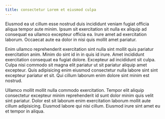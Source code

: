 ```yaml
---
title: consectetur Lorem et eiusmod culpa
---
```


Eiusmod ea ut cillum esse nostrud duis incididunt veniam fugiat officia aliqua tempor aute minim. Ipsum sit exercitation sit nulla ex aliquip ad consequat ea ullamco excepteur officia ea. Irure amet ad exercitation laborum. Occaecat aute ea dolor in nisi quis mollit amet pariatur.

Enim ullamco reprehenderit exercitation sint nulla sint mollit quis pariatur exercitation anim. Minim do sint id in in quis id irure. Amet incididunt exercitation consequat ea fugiat dolore. Excepteur ad incididunt sit culpa. Culpa nisi commodo sit magna elit pariatur ut sit pariatur aliquip amet excepteur. Quis adipisicing enim eiusmod consectetur nulla labore sint sint excepteur pariatur et sit. Qui cillum laborum enim dolore sint minim est nostrud.

Ullamco mollit mollit nulla commodo exercitation. Tempor elit aliquip consectetur excepteur minim reprehenderit id sunt dolor minim quis velit sint pariatur. Dolor est sit laborum enim exercitation laborum mollit aute cillum adipisicing. Eiusmod labore qui nisi cillum. Eiusmod irure sint amet eu et tempor in aliqua.